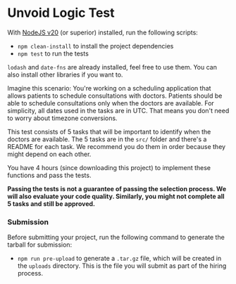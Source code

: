 # Unvoid Logic Test

With [NodeJS v20](https://nodejs.org/en/) (or superior) installed, run the following scripts:

- `npm clean-install` to install the project dependencies
- `npm test` to run the tests

`lodash` and `date-fns` are already installed, feel free to use them. You can also install other libraries if you want to. 

Imagine this scenario: You're working on a scheduling application that allows patients to schedule consultations with doctors. Patients should be able to schedule consultations only when the doctors are available. For simplicity, all dates used in the tasks are in UTC. That means you don't need to worry about timezone conversions.

This test consists of 5 tasks that will be important to identify when the doctors are available. The 5 tasks are in the `src/` folder and there's a README for each task. We recommend you do them in order because they might depend on each other.

You have 4 hours (since downloading this project) to implement these functions and pass the tests.

**Passing the tests is not a guarantee of passing the selection process. We will also evaluate your code quality. Similarly, you might not complete all 5 tasks and still be approved.**

### Submission

Before submitting your project, run the following command to generate the tarball for submission:

- `npm run pre-upload` to generate a `.tar.gz` file, which will be created in the `uploads` directory. This is the file you will submit as part of the hiring process.